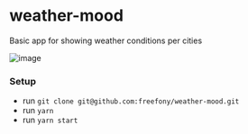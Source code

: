 # weather-mood

Basic app for showing weather conditions per cities

![image](https://media.giphy.com/media/RLG3arCImLW8v5NQkB/giphy.gif)
### Setup

- run `git clone git@github.com:freefony/weather-mood.git`
- run `yarn`
- run `yarn start`
